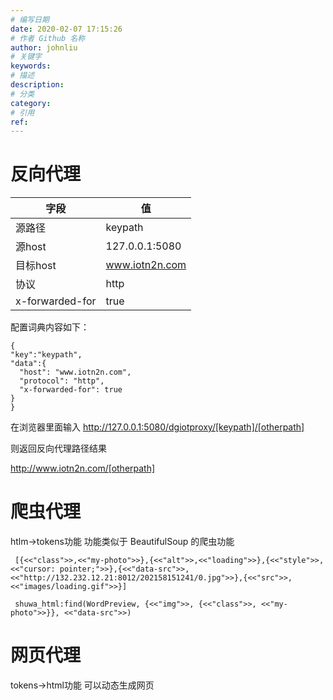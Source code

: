 ```yaml
---
# 编写日期
date: 2020-02-07 17:15:26
# 作者 Github 名称
author: johnliu
# 关键字
keywords:
# 描述
description:
# 分类
category: 
# 引用
ref:
---
```


# 反向代理
  |  字段   | 值  |
  |  ----  | ----  |
  | 源路径  | keypath |
  | 源host  | 127.0.0.1:5080 |
  | 目标host  | www.iotn2n.com |
  | 协议  | http |
  | x-forwarded-for  | true |
 配置词典内容如下：
 
```
{
"key":"keypath",
"data":{
  "host": "www.iotn2n.com",
  "protocol": "http",
  "x-forwarded-for": true
}
}
```
在浏览器里面输入
http://127.0.0.1:5080/dgiotproxy/[keypath]/[otherpath]

则返回反向代理路径结果

http://www.iotn2n.com/[otherpath]

# 爬虫代理

htlm->tokens功能
功能类似于 BeautifulSoup 的爬虫功能

```
 [{<<"class">>,<<"my-photo">>},{<<"alt">>,<<"loading">>},{<<"style">>,<<"cursor: pointer;">>},{<<"data-src">>,<<"http://132.232.12.21:8012/202158151241/0.jpg">>},{<<"src">>,<<"images/loading.gif">>}]
```

```
 shuwa_html:find(WordPreview, {<<"img">>, {<<"class">>, <<"my-photo">>}}, <<"data-src">>)
```

# 网页代理
tokens->html功能
可以动态生成网页

